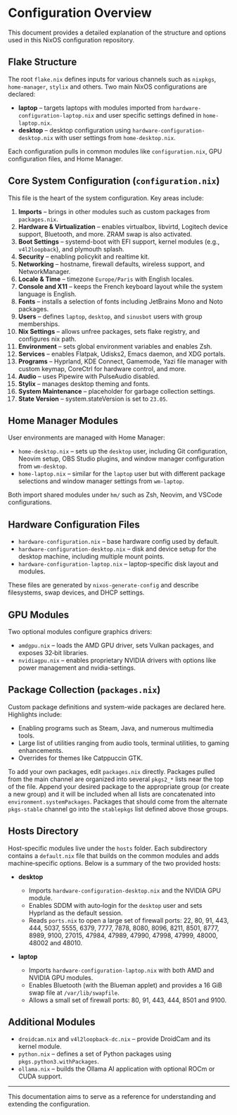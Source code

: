 # Configuration Overview

This document provides a detailed explanation of the structure and options used in this NixOS configuration repository.


## Flake Structure

The root `flake.nix` defines inputs for various channels such as `nixpkgs`, `home-manager`, `stylix` and others. Two main NixOS configurations are declared:

- **laptop** – targets laptops with modules imported from `hardware-configuration-laptop.nix` and user specific settings defined in `home-laptop.nix`.
- **desktop** – desktop configuration using `hardware-configuration-desktop.nix` with user settings from `home-desktop.nix`.

Each configuration pulls in common modules like `configuration.nix`, GPU configuration files, and Home Manager.

## Core System Configuration (`configuration.nix`)

This file is the heart of the system configuration. Key areas include:

1. **Imports** – brings in other modules such as custom packages from `packages.nix`.
2. **Hardware & Virtualization** – enables virtualbox, libvirtd, Logitech device support, Bluetooth, and more. ZRAM swap is also activated.
3. **Boot Settings** – systemd-boot with EFI support, kernel modules (e.g., `v4l2loopback`), and plymouth splash.
4. **Security** – enabling policykit and realtime kit.
5. **Networking** – hostname, firewall defaults, wireless support, and NetworkManager.
6. **Locale & Time** – timezone `Europe/Paris` with English locales.
7. **Console and X11** – keeps the French keyboard layout while the system language is English.
8. **Fonts** – installs a selection of fonts including JetBrains Mono and Noto packages.
9. **Users** – defines `laptop`, `desktop`, and `sinusbot` users with group memberships.
10. **Nix Settings** – allows unfree packages, sets flake registry, and configures nix path.
11. **Environment** – sets global environment variables and enables Zsh.
12. **Services** – enables Flatpak, Udisks2, Emacs daemon, and XDG portals.
13. **Programs** – Hyprland, KDE Connect, Gamemode, Yazi file manager with custom keymap, CoreCtrl for hardware control, and more.
14. **Audio** – uses Pipewire with PulseAudio disabled.
15. **Stylix** – manages desktop theming and fonts.
16. **System Maintenance** – placeholder for garbage collection settings.
17. **State Version** – system.stateVersion is set to `23.05`.

## Home Manager Modules

User environments are managed with Home Manager:

- `home-desktop.nix` – sets up the `desktop` user, including Git configuration, Neovim setup, OBS Studio plugins, and window manager configuration from `wm-desktop`.
- `home-laptop.nix` – similar for the `laptop` user but with different package selections and window manager settings from `wm-laptop`.

Both import shared modules under `hm/` such as Zsh, Neovim, and VSCode configurations.

## Hardware Configuration Files

- `hardware-configuration.nix` – base hardware config used by default.
- `hardware-configuration-desktop.nix` – disk and device setup for the desktop machine, including multiple mount points.
- `hardware-configuration-laptop.nix` – laptop-specific disk layout and modules.

These files are generated by `nixos-generate-config` and describe filesystems, swap devices, and DHCP settings.

## GPU Modules

Two optional modules configure graphics drivers:

- `amdgpu.nix` – loads the AMD GPU driver, sets Vulkan packages, and exposes 32‑bit libraries.
- `nvidiagpu.nix` – enables proprietary NVIDIA drivers with options like power management and nvidia-settings.

## Package Collection (`packages.nix`)

Custom package definitions and system-wide packages are declared here. Highlights include:

- Enabling programs such as Steam, Java, and numerous multimedia tools.
- Large list of utilities ranging from audio tools, terminal utilities, to gaming enhancements.
- Overrides for themes like Catppuccin GTK.

To add your own packages, edit `packages.nix` directly. Packages pulled from the
main channel are organized into several `pkgs2_*` lists near the top of the
file. Append your desired package to the appropriate group (or create a new
group) and it will be included when all lists are concatenated into
`environment.systemPackages`. Packages that should come from the alternate
`pkgs-stable` channel go into the `stablepkgs` list defined above those groups.

## Hosts Directory

Host-specific modules live under the `hosts` folder. Each subdirectory
contains a `default.nix` file that builds on the common modules and adds
machine‑specific options. Below is a summary of the two provided hosts:

- **desktop**
  - Imports `hardware-configuration-desktop.nix` and the NVIDIA GPU module.
  - Enables SDDM with auto‑login for the `desktop` user and sets Hyprland as
    the default session.
  - Reads `ports.nix` to open a large set of firewall ports:
    22, 80, 91, 443, 444, 5037, 5555, 6379, 7777, 7878, 8080, 8096, 8211,
    8501, 8777, 8989, 9100, 27015, 47984, 47989, 47990, 47998, 47999, 48000,
    48002 and 48010.

- **laptop**
  - Imports `hardware-configuration-laptop.nix` with both AMD and NVIDIA GPU
    modules.
  - Enables Bluetooth (with the Blueman applet) and provides a 16 GiB swap
    file at `/var/lib/swapfile`.
  - Allows a small set of firewall ports: 80, 91, 443, 444, 8501 and 9100.

## Additional Modules

- `droidcam.nix` and `v4l2loopback-dc.nix` – provide DroidCam and its kernel module.
- `python.nix` – defines a set of Python packages using `pkgs.python3.withPackages`.
- `ollama.nix` – builds the Ollama AI application with optional ROCm or CUDA support.


---

This documentation aims to serve as a reference for understanding and extending the configuration.
